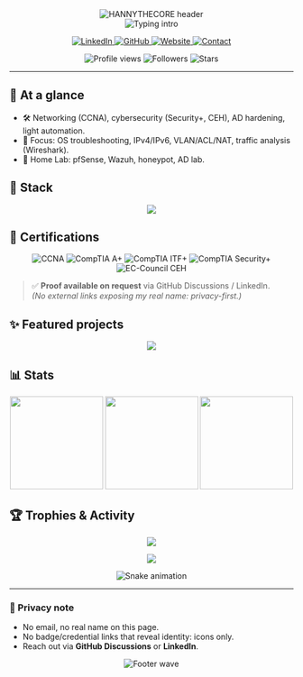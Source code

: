 <div align="center">
  <!-- HEADER: gradient wave -->
  <img
    src="https://capsule-render.vercel.app/api?type=waving&height=300&color=gradient&text=HANNYTHECORE&fontSize=70&fontAlignY=40&animation=twinkling&section=header"
    alt="HANNYTHECORE header"
  />
</div>

<!-- Typing line: KEEP -->
<div align="center">
  <img
    src="https://readme-typing-svg.demolab.com?font=JetBrains+Mono&size=24&duration=3000&pause=800&center=true&vCenter=true&width=780&lines=Hi%2C+I'm+hnnthecore;IT+Support+%26+Cybersecurity+Enthusiast;Based+in+Switzerland+%F0%9F%87%A8%F0%9F%87%AD"
    alt="Typing intro"
  />
</div>

<p align="center">
  <!-- Public & anonymous links (no email, no real name) -->
  <a href="https://www.linkedin.com/in/hnnthecore/">
    <img alt="LinkedIn" src="https://img.shields.io/badge/LinkedIn-hnnthecore-0077B5?logo=linkedin&logoColor=white">
  </a>
  <a href="https://github.com/hnnthecore">
    <img alt="GitHub" src="https://img.shields.io/badge/GitHub-hnnthecore-111?logo=github&logoColor=white">
  </a>
  <a href="https://hannythecore.ch/">
    <img alt="Website" src="https://img.shields.io/badge/Website-hannythecore.ch-111?logo=vercel&logoColor=white">
  </a>
  <!-- Safe contact: Issues/Discussions instead of email -->
  <a href="https://github.com/hnnthecore/hnnthecore/discussions">
    <img alt="Contact" src="https://img.shields.io/badge/Contact-Discussions-0A66C2?logo=github&logoColor=white">
  </a>
</p>

<p align="center">
  <!-- Basic metrics -->
  <img src="https://komarev.com/ghpvc/?username=hnnthecore&label=Profile%20views&color=0e75b6&style=flat" alt="Profile views" />
  <img src="https://img.shields.io/github/followers/hnnthecore?style=social" alt="Followers" />
  <img src="https://img.shields.io/github/stars/hnnthecore?affiliations=OWNER%2CCOLLABORATOR&style=social" alt="Stars" />
</p>

---

## 🚀 At a glance
- 🛠️ Networking (CCNA), cybersecurity (Security+, CEH), AD hardening, light automation.
- 🔎 Focus: OS troubleshooting, IPv4/IPv6, VLAN/ACL/NAT, traffic analysis (Wireshark).
- 🧪 Home Lab: pfSense, Wazuh, honeypot, AD lab.

## 🧰 Stack
<div align="center">
  <img src="https://skillicons.dev/icons?i=linux,ubuntu,windows,wireshark,bash,powershell,python,docker,ansible&perline=12" />
</div>

## 🏅 Certifications
<p align="center">
  <img alt="CCNA" src="https://img.shields.io/badge/Cisco-CCNA-1ba0d7?style=for-the-badge&logo=cisco&logoColor=white">
  <img alt="CompTIA A+" src="https://img.shields.io/badge/CompTIA-A%2B-EA3E24?style=for-the-badge&logo=comptia&logoColor=white">
  <img alt="CompTIA ITF+" src="https://img.shields.io/badge/CompTIA-ITF%2B-EA3E24?style=for-the-badge&logo=comptia&logoColor=white">
  <img alt="CompTIA Security+" src="https://img.shields.io/badge/CompTIA-Security%2B-EA3E24?style=for-the-badge&logo=comptia&logoColor=white">
  <img alt="EC-Council CEH" src="https://img.shields.io/badge/EC--Council-CEH-000?style=for-the-badge&logo=gnometerminal&logoColor=white">
</p>

> ✅ **Proof available on request** via GitHub Discussions / LinkedIn.  
> *(No external links exposing my real name: privacy-first.)*

## ✨ Featured projects
<!-- Update repo names if needed, or remove the whole section -->
<p align="center">
  <a href="https://github.com/hnnthecore/Networking">
    <img src="https://github-readme-stats.vercel.app/api/pin/?username=hnnthecore&repo=Networking&theme=transparent&hide_border=true" />
  </a>
</p>

## 📊 Stats
<div align="center">
  <img height="165" src="https://github-readme-stats.vercel.app/api?username=hnnthecore&show_icons=true&hide_title=true&include_all_commits=true&count_private=true&theme=transparent&hide_border=true" />
  <img height="165" src="https://streak-stats.demolab.com?user=hnnthecore&mode=weekly&theme=transparent&hide_border=true" />
  <img height="165" src="https://github-readme-stats.vercel.app/api/top-langs/?username=hnnthecore&layout=compact&langs_count=8&theme=transparent&hide_border=true" />
</div>

## 🏆 Trophies & Activity
<p align="center">
  <img src="https://github-profile-trophy.vercel.app/?username=hnnthecore&theme=algolia&no-frame=true&no-bg=true&row=1&column=7"/>
</p>

<p align="center">
  <img src="https://github-readme-activity-graph.vercel.app/graph?username=hnnthecore&theme=github-compact&radius=8&hide_border=true" />
</p>

<!-- Snake (needs GitHub Actions: Platane/snk) -->
<p align="center">
  <img src="https://raw.githubusercontent.com/hnnthecore/hnnthecore/output/snake.svg" alt="Snake animation"/>
</p>

---

### 🔐 Privacy note
- No email, no real name on this page.  
- No badge/credential links that reveal identity: icons only.  
- Reach out via **GitHub Discussions** or **LinkedIn**.

<div align="center">
  <!-- FOOTER: gradient wave -->
  <img
    src="https://capsule-render.vercel.app/api?type=waving&height=180&color=gradient&section=footer"
    alt="Footer wave"
  />
</div>

<!-- ![Top Langs](https://github-readme-stats.vercel.app/api/top-langs/?username=hnnthecore&exclude_repo=AltaCV,CV&layout=compact) -->

<!--
**thisisalicee/thisisalicee** is a ✨ _special_ ✨ repository because its `README.md` (this file) appears on your GitHub profile.

Here are some ideas to get you started:

- 🔭 I’m currently working on ...
- 🌱 I’m currently learning ...
- 👯 I’m looking to collaborate on ...
- 🤔 I’m looking for help with ...
- 💬 Ask me about ...
- 📫 How to reach me: ...
- 😄 Pronouns: ...
- ⚡ Fun fact: ...
-->

